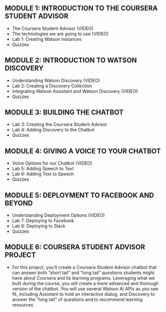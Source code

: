 ## **MODULE 1: INTRODUCTION TO THE COURSERA STUDENT ADVISOR**
- The Coursera Student Advisor (VIDEO)
- The technologies we are going to use (VIDEO)
- Lab 1: Creating Watson Instances
- Quizzes

## **MODULE 2: INTRODUCTION TO WATSON DISCOVERY**
- Understanding Watson Discovery (VIDEO)
- Lab 2: Creating a Discovery Collection
- Integrating Watson Assistant and Watson Discovery (VIDEO)
- Quizzes

## **MODULE 3: BUILDING THE CHATBOT**
- Lab 3: Creating the Coursera Student Advisor
- Lab 4: Adding Discovery to the Chatbot
- Quizzes

## **MODULE 4: GIVING A VOICE TO YOUR CHATBOT**
- Voice Options for our Chatbot (VIDEO)
- Lab 5: Adding Speech to Text
- Lab 6: Adding Text to Speech
- Quizzes

## **MODULE 5: DEPLOYMENT TO FACEBOOK AND BEYOND**
- Understanding Deployment Options (VIDEO)
- Lab 7: Deploying to Facebook
- Lab 8: Deploying to Slack
- Quizzes

## **MODULE 6: COURSERA STUDENT ADVISOR PROJECT**
- For this project, you’ll create a Coursera Student Advisor chatbot that can answer both “short tail” and “long tail” questions students might have about Coursera and its learning programs. Leveraging what we built during the course, you will create a more advanced and thorough version of the chatbot. You will use several Watson AI APIs as you see fit, including Assistant to hold an interactive dialog, and Discovery to answer the “long tail” of questions and to recommend learning resources.
